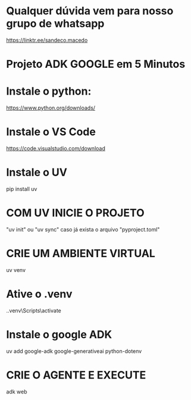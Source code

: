 # Qualquer dúvida vem para nosso grupo de whatsapp 
https://linktr.ee/sandeco.macedo


# Projeto ADK GOOGLE em 5 Minutos

# Instale o python:
https://www.python.org/downloads/

# Instale o VS Code
https://code.visualstudio.com/download

# Instale o UV
pip install uv

# COM UV INICIE O PROJETO
"uv init" ou "uv sync" caso já exista o arquivo "pyproject.toml"

# CRIE UM AMBIENTE VIRTUAL
uv venv

# Ative o .venv
.\.venv\Scripts\activate

# Instale o google ADK 
uv add google-adk google-generativeai python-dotenv

# CRIE O AGENTE E EXECUTE
adk web





